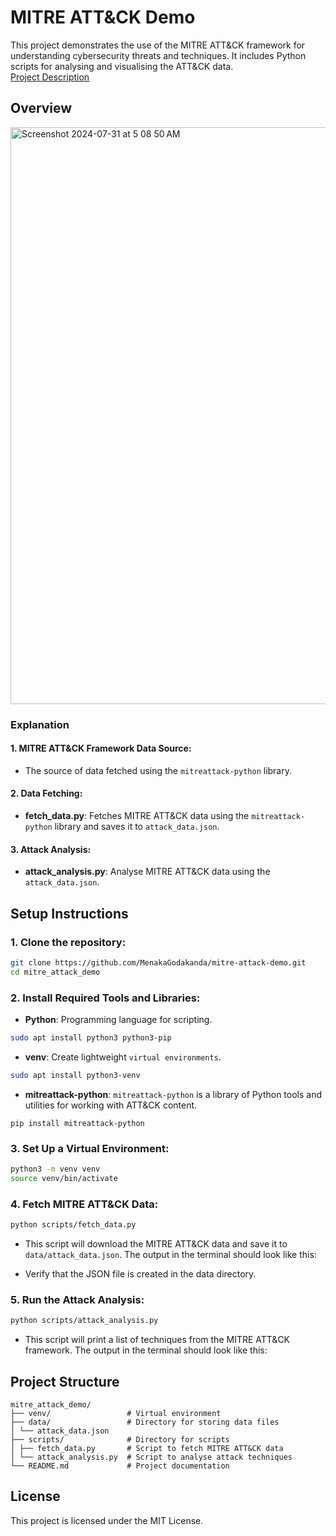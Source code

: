 # MITRE ATT&CK Demo
This project demonstrates the use of the MITRE ATT&CK framework for understanding cybersecurity threats and techniques. It includes Python scripts for analysing and visualising the ATT&CK data.<br>
<a href="https://github.com/MenakaGodakanda/mitre-attack-demo/blob/main/Project_Description.md">Project Description</a>

## Overview
<img width="923" alt="Screenshot 2024-07-31 at 5 08 50 AM" src="https://github.com/user-attachments/assets/d72059c3-ab33-47ae-b027-7e0906cd8a87">

### Explanation
#### 1. MITRE ATT&CK Framework Data Source:
- The source of data fetched using the `mitreattack-python` library.

#### 2. Data Fetching:
- **fetch_data.py**: Fetches MITRE ATT&CK data using the `mitreattack-python` library and saves it to `attack_data.json`.

#### 3. Attack Analysis:
- **attack_analysis.py**: Analyse MITRE ATT&CK data using the `attack_data.json`.

## Setup Instructions

### 1. Clone the repository:
   ```sh
   git clone https://github.com/MenakaGodakanda/mitre-attack-demo.git
   cd mitre_attack_demo
   ```

### 2. Install Required Tools and Libraries:
- **Python**: Programming language for scripting. 
```sh
sudo apt install python3 python3-pip
```
- **venv**: Create lightweight `virtual environments`.
```sh
sudo apt install python3-venv
```
- **mitreattack-python**: `mitreattack-python` is a library of Python tools and utilities for working with ATT&CK content.
```
pip install mitreattack-python
```

### 3. Set Up a Virtual Environment:
  ```sh
  python3 -m venv venv
  source venv/bin/activate
  ```

### 4. Fetch MITRE ATT&CK Data:
  ```sh
  python scripts/fetch_data.py
  ```
- This script will download the MITRE ATT&CK data and save it to `data/attack_data.json`. The output in the terminal should look like this:


- Verify that the JSON file is created in the data directory.


### 5. Run the Attack Analysis:
  ```sh
  python scripts/attack_analysis.py
  ```
- This script will print a list of techniques from the MITRE ATT&CK framework. The output in the terminal should look like this:


## Project Structure
```
mitre_attack_demo/
├── venv/                 # Virtual environment
├── data/                 # Directory for storing data files
│ └── attack_data.json
├── scripts/              # Directory for scripts
│ ├── fetch_data.py       # Script to fetch MITRE ATT&CK data
│ └── attack_analysis.py  # Script to analyse attack techniques
└── README.md             # Project documentation
```

## License
This project is licensed under the MIT License.
